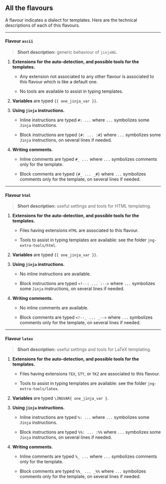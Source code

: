 All the flavours
----------------

A flavour indicates a dialect for templates. Here are the technical descriptions of each of this flavours.


<!-- FLAVOURS - TECH. DESC. - START -->

---

#### Flavour `ascii`

> **Short description:** generic behaviour of `jinjaNG`.

  1. **Extensions for the auto-detection, and possible tools for the templates.**

      * Any extension not associated to any other flavour is associated to this flavour which is like a default one.

      * No tools are available to assist in typing templates.

  1. **Variables** are typed `{{ one_jinja_var }}`.

  1. **Using `jinja` instructions.**

      * Inline instructions are typed `#: ...` where `...` symbolizes some `Jinja` instructions.

      * Block instructions are typed `{#: ... :#}` where `...` symbolizes some `Jinja` instructions, on several lines if needed.

  1. **Writing comments.**

      * Inline comments are typed `#_ ...` where `...` symbolizes comments only for the template.

      * Block comments are typed `{#_ ... _#}` where `...` symbolizes comments only for the template, on several lines if needed.

---

#### Flavour `html`

> **Short description:** useful settings and tools for HTML templating.

  1. **Extensions for the auto-detection, and possible tools for the templates.**

      * Files having extensions `HTML` are associated to this flavour.

      * Tools to assist in typing templates are available: see the folder `jng-extra-tools/html`.

  1. **Variables** are typed `{{ one_jinja_var }}`.

  1. **Using `jinja` instructions.**

      * No inline instructions are available.

      * Block instructions are typed `<!--: ... :-->` where `...` symbolizes some `Jinja` instructions, on several lines if needed.

  1. **Writing comments.**

      * No inline comments are available.

      * Block comments are typed `<!--_ ... _-->` where `...` symbolizes comments only for the template, on several lines if needed.

---

#### Flavour `latex`

> **Short description:** useful settings and tools for LaTeX templating.

  1. **Extensions for the auto-detection, and possible tools for the templates.**

      * Files having extensions `TEX`, `STY`, or `TKZ` are associated to this flavour.

      * Tools to assist in typing templates are available: see the folder `jng-extra-tools/latex`.

  1. **Variables** are typed `\JNGVAR{ one_jinja_var }`.

  1. **Using `jinja` instructions.**

      * Inline instructions are typed `%: ...` where `...` symbolizes some `Jinja` instructions.

      * Block instructions are typed `%%: ... :%%` where `...` symbolizes some `Jinja` instructions, on several lines if needed.

  1. **Writing comments.**

      * Inline comments are typed `%_ ...` where `...` symbolizes comments only for the template.

      * Block comments are typed `%%_ ... _%%` where `...` symbolizes comments only for the template, on several lines if needed.

<!-- FLAVOURS - TECH. DESC. - END -->
